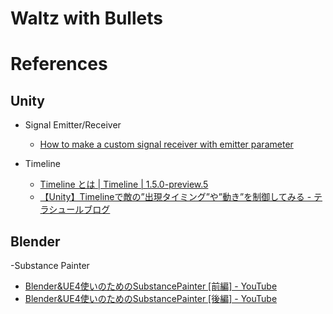 # Waltz with Bullets

# References

## Unity

- Signal Emitter/Receiver
  - [How to make a custom signal receiver with emitter parameter](https://gametorrahod.com/how-to-make-a-custom-signal-receiver-with-emitter-parameter/)

- Timeline
  - [Timeline とは | Timeline | 1.5.0-preview.5](https://docs.unity3d.com/ja/Packages/com.unity.timeline@1.5/manual/index.html)
  - [【Unity】Timelineで敵の”出現タイミング”や”動き”を制御してみる - テラシュールブログ](https://tsubakit1.hateblo.jp/entry/2017/12/04/115255)

## Blender

-Substance Painter
  - [Blender&UE4使いのためのSubstancePainter [前編] - YouTube](https://www.youtube.com/watch?v=eYEpNf_ij9g)
  - [Blender&UE4使いのためのSubstancePainter [後編] - YouTube](https://www.youtube.com/watch?v=7AlW4sk6GDw)
